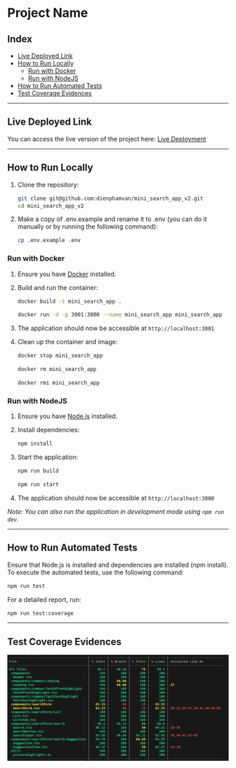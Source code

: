 # Project Name

## Index

-   [Live Deployed Link](#live-deployed-link)
-   [How to Run Locally](#how-to-run-locally)
    -   [Run with Docker](#run-with-docker)
    -   [Run with NodeJS](#run-with-nodejs)
-   [How to Run Automated Tests](#how-to-run-automated-tests)
-   [Test Coverage Evidences](#test-coverage-evidences)

---

## Live Deployed Link

You can access the live version of the project here: [Live Deployment](#)

---

## How to Run Locally

1. Clone the repository:
    ```sh
    git clone git@github.com:dienphamvan/mini_search_app_v2.git
    cd mini_search_app_v2
    ```
2. Make a copy of .env.example and rename it to .env (you can do it manually or by running the following command):
    ```sh
    cp .env.example .env
    ```

### Run with Docker

1. Ensure you have [Docker](https://www.docker.com/) installed.
2. Build and run the container:

    ```sh
    docker build -t mini_search_app .
    ```

    ```sh
    docker run -d -p 3001:3000 --name mini_search_app mini_search_app
    ```

3. The application should now be accessible at `http://localhost:3001`

4. Clean up the container and image:

    ```sh
    docker stop mini_search_app
    ```

    ```sh
    docker rm mini_search_app
    ```

    ```sh
    docker rmi mini_search_app
    ```

### Run with NodeJS

1. Ensure you have [Node.js](https://nodejs.org/) installed.
2. Install dependencies:
    ```sh
    npm install
    ```
3. Start the application:

    ```sh
    npm run build
    ```

    ```sh
    npm run start
    ```

4. The application should now be accessible at `http://localhost:3000`

_Note: You can also run the application in development mode using `npm run dev`._

---

## How to Run Automated Tests

Ensure that Node.js is installed and dependencies are installed (npm install).
To execute the automated tests, use the following command:

```sh
npm run test
```

For a detailed report, run:

```sh
npm run test:coverage
```

---

## Test Coverage Evidences

<!-- Image from public folder -->

![coverage](./public/coverge.png)
